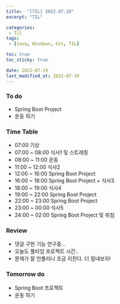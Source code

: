 ```yaml
---
title:  "[TIL] 2022.07.19"
excerpt: "TIL"

categories:
 - Til
tags:
 - [Java, Windows, Git, TIL]

toc: true
toc_sticky: true

date: 2022-07-19
last_modified_at: 2022-07-19
---
```



### To do
- Spring Boot Project
- 운동 하기


### Time Table
- 07:00 기상
- 07:00 ~ 08:00 식사1 및 스트레칭
- 08:00 ~ 11:00 운동
- 11:00 ~ 12:00 식사2
- 12:00 ~ 16:00 Spring Boot Project
- 16:00 ~ 18:00 Spring Boot Project + 식사3
- 18:00 ~ 19:00 식사4
- 19:00 ~ 22:00 Spring Boot Project
- 22:00 ~ 23:00 Spring Boot Project
- 23:00 ~ 00:00 식사5
- 24:00 ~ 02:00 Spring Boot Project 및 취침       


### Review
- 댓글 구현 기능 연구중... 
- 오늘도 풀타임 프로젝트 시간..
- 문제가 잘 안풀리니 조금 지친다. 더 힘내보자!


### Tomorrow do
- Spring Boot 프로젝트
- 운동 하기
